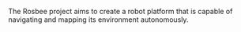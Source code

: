 The Rosbee project aims to create a robot platform that is  capable of navigating and mapping its environment autonomously.